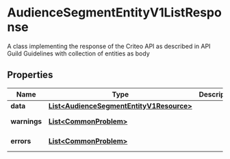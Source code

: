 

# AudienceSegmentEntityV1ListResponse

A class implementing the response  of the Criteo API as described in API Guild Guidelines with collection of entities as body

## Properties

Name | Type | Description | Notes
------------ | ------------- | ------------- | -------------
**data** | [**List&lt;AudienceSegmentEntityV1Resource&gt;**](AudienceSegmentEntityV1Resource.md) |  |  [optional]
**warnings** | [**List&lt;CommonProblem&gt;**](CommonProblem.md) |  |  [optional] [readonly]
**errors** | [**List&lt;CommonProblem&gt;**](CommonProblem.md) |  |  [optional] [readonly]



